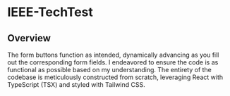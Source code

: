 # IEEE-TechTest

## Overview

The form buttons function as intended, dynamically advancing as you fill out the corresponding form fields. I endeavored to ensure the code is as functional as possible based on my understanding. The entirety of the codebase is meticulously constructed from scratch, leveraging React with TypeScript (TSX) and styled with Tailwind CSS.
